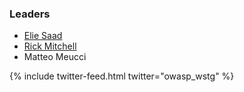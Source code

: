 ### Leaders

* [Elie Saad](https://twitter.com/7hunderSon)
* [Rick Mitchell](mailto:kingthorin@gmail.com)
* Matteo Meucci

{% include twitter-feed.html twitter="owasp_wstg" %}

